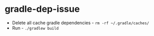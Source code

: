 # gradle-dep-issue
- Delete all cache gradle dependencies - ```rm -rf ~/.gradle/caches/```
- Run - ```./gradlew build```